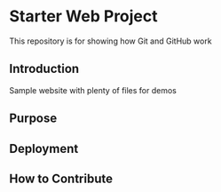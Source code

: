 # Starter Web Project

This repository is for showing how Git and GitHub work

## Introduction
Sample website with plenty of files for demos

## Purpose

## Deployment

## How to Contribute